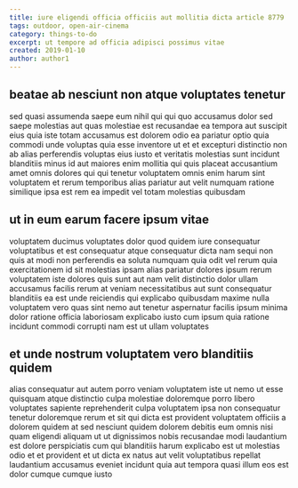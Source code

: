 ```yaml
---
title: iure eligendi officia officiis aut mollitia dicta article 8779
tags: outdoor, open-air-cinema
category: things-to-do
excerpt: ut tempore ad officia adipisci possimus vitae
created: 2019-01-10
author: author1
---
```


## beatae ab nesciunt non atque voluptates tenetur

sed quasi assumenda saepe eum nihil qui qui quo accusamus dolor sed saepe molestias aut quas molestiae est recusandae ea tempora aut suscipit eius quia iste totam accusamus est dolorem odio ea pariatur optio quia commodi unde voluptas quia esse inventore ut et et excepturi distinctio non ab alias perferendis voluptas eius iusto et veritatis molestias sunt incidunt blanditiis minus id aut maiores enim mollitia qui quis placeat accusantium amet omnis dolores qui qui tenetur voluptatem omnis enim harum sint voluptatem et rerum temporibus alias pariatur aut velit numquam ratione similique ipsa est rem ea impedit vel totam molestias quibusdam

## ut in eum earum facere ipsum vitae

voluptatem ducimus voluptates dolor quod quidem iure consequatur voluptatibus et est consequatur atque consequatur dicta nam sequi non quis at modi non perferendis ea soluta numquam quia odit vel rerum quia exercitationem id sit molestias ipsam alias pariatur dolores ipsum rerum voluptatem iste dolores quis sunt aut nam velit distinctio dolor ullam accusamus facilis rerum at veniam necessitatibus aut sunt consequatur blanditiis ea est unde reiciendis qui explicabo quibusdam maxime nulla voluptatem vero quas sint nemo aut tenetur aspernatur facilis ipsum minima dolor ratione officia laboriosam explicabo iusto cum ipsum quia ratione incidunt commodi corrupti nam est ut ullam voluptates

## et unde nostrum voluptatem vero blanditiis quidem

alias consequatur aut autem porro veniam voluptatem iste ut nemo ut esse quisquam atque distinctio culpa molestiae doloremque porro libero voluptates sapiente reprehenderit culpa voluptatem ipsa non consequatur tenetur doloremque rerum et sit qui dicta est provident voluptatem officiis a dolorem quidem at sed nesciunt quidem dolorem debitis eum omnis nisi quam eligendi aliquam ut ut dignissimos nobis recusandae modi laudantium est dolore perspiciatis cum qui blanditiis harum explicabo est ut molestias odio et et provident et ut dicta ex natus aut velit voluptatibus repellat laudantium accusamus eveniet incidunt quia aut tempora quasi illum eos est dolor cumque cumque iusto

